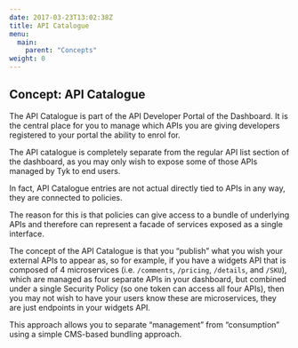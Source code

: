```yaml
---
date: 2017-03-23T13:02:38Z
title: API Catalogue
menu:
  main:
    parent: "Concepts"
weight: 0 
---
```


## Concept: API Catalogue

The API Catalogue is part of the API Developer Portal of the Dashboard. It is the central place for you to manage which APIs you are giving developers registered to your portal the ability to enrol for.

The API catalogue is completely separate from the regular API list section of the dashboard, as you may only wish to expose some of those APIs managed by Tyk to end users.

In fact, API Catalogue entries are not actual directly tied to APIs in any way, they are connected to policies.

The reason for this is that policies can give access to a bundle of underlying APIs and therefore can represent a facade of services exposed as a single interface.

The concept of the API Catalogue is that you “publish” what you wish your external APIs to appear as, so for example, if you have a widgets API that is composed of 4 microservices (i.e. `/comments`, `/pricing`, `/details`, and `/SKU`), which are managed as four separate APIs in your dashboard, but combined under a single Security Policy (so one token can access all four APIs), then you may not wish to have your users know these are microservices, they are just endpoints in your widgets API.

This approach allows you to separate “management” from “consumption” using a simple CMS-based bundling approach.

